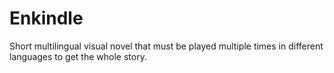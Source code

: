 # Enkindle
Short multilingual visual novel that must be played multiple times in different languages to get the whole story.
